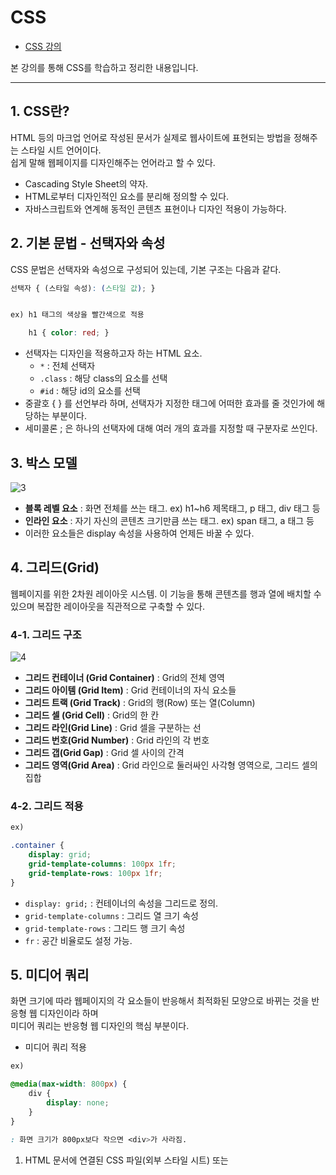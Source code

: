 # CSS
- [CSS 강의](https://www.opentutorials.org/course/3086)

본 강의를 통해 CSS를 학습하고 정리한 내용입니다.

---
## 1. CSS란?
HTML 등의 마크업 언어로 작성된 문서가 실제로 웹사이트에 표현되는 방법을 정해주는 스타일 시트 언어이다.   
쉽게 말해 웹페이지를 디자인해주는 언어라고 할 수 있다.

- Cascading Style Sheet의 약자.
- HTML로부터 디자인적인 요소를 분리해 정의할 수 있다.
- 자바스크립트와 연계해 동적인 콘텐츠 표현이나 디자인 적용이 가능하다.

## 2. 기본 문법 - 선택자와 속성
CSS 문법은 선택자와 속성으로 구성되어 있는데, 기본 구조는 다음과 같다.
```CSS
선택자 { (스타일 속성): (스타일 값); }


ex) h1 태그의 색상을 빨간색으로 적용

    h1 { color: red; }
```
- 선택자는 디자인을 적용하고자 하는 HTML 요소.
    - `*` : 전체 선택자
    - `.class` : 해당 class의 요소를 선택
    - `#id` : 해당 id의 요소를 선택
- 중괄호 {   } 를 선언부라 하며, 선택자가 지정한 태그에 어떠한 효과를 줄 것인가에 해당하는 부분이다.
- 세미콜론 ; 은 하나의 선택자에 대해 여러 개의 효과를 지정할 때 구분자로 쓰인다.

## 3. 박스 모델

![3](https://github.com/skagn4929/CSS-start/assets/134206709/6d5c9ec0-4bf9-4443-a747-908c2ab89680)

- **블록 레벨 요소** : 화면 전체를 쓰는 태그. ex) h1~h6 제목태그, p 태그, div 태그 등
- **인라인 요소** : 자기 자신의 콘텐츠 크기만큼 쓰는 태그. ex) span 태그, a 태그 등
- 이러한 요소들은 display 속성을 사용하여 언제든 바꿀 수 있다.
 
## 4. 그리드(Grid)
웹페이지를 위한 2차원 레이아웃 시스템. 이 기능을 통해 콘텐츠를 행과 열에 배치할 수 있으며 복잡한 레이아웃을 직관적으로 구축할 수 있다.

### 4-1. 그리드 구조
![4](https://github.com/skagn4929/CSS-start/assets/134206709/7d36ff53-a88d-487e-8e76-c22b8184498e)

- **그리드 컨테이너 (Grid Container)** : Grid의 전체 영역
- **그리드 아이템 (Grid Item)** : Grid 컨테이너의 자식 요소들
- **그리드 트랙 (Grid Track)** : Grid의 행(Row) 또는 열(Column)
- **그리드 셀 (Grid Cell)** : Grid의 한 칸
- **그리드 라인(Grid Line)** : Grid 셀을 구분하는 선
- **그리드 번호(Grid Number)** : Grid 라인의 각 번호
- **그리드 갭(Grid Gap)** : Grid 셀 사이의 간격
- **그리드 영역(Grid Area)** : Grid 라인으로 둘러싸인 사각형 영역으로, 그리드 셀의 집합

### 4-2. 그리드 적용
```css
ex)

.container {
    display: grid;
    grid-template-columns: 100px 1fr;
    grid-template-rows: 100px 1fr;
}
```
- `display: grid;` : 컨테이너의 속성을 그리드로 정의.
- `grid-template-columns` : 그리드 열 크기 속성
- `grid-template-rows` : 그리드 행 크기 속성
- `fr` : 공간 비율로도 설정 가능.

## 5. 미디어 쿼리
화면 크기에 따라 웹페이지의 각 요소들이 반응해서 최적화된 모양으로 바뀌는 것을 반응형 웹 디자인이라 하며   
미디어 쿼리는 반응형 웹 디자인의 핵심 부분이다.

- 미디어 쿼리 적용
```css
ex)

@media(max-width: 800px) {
    div {
        display: none;
    }
}

: 화면 크기가 800px보다 작으면 <div>가 사라짐.
```
1. HTML 문서에 연결된 CSS 파일(외부 스타일 시트) 또는 <style> 태그 내부의 CSS 코드에서 미디어 쿼리를 정의.
2. 정의된 미디어 쿼리의 괄호 안에 있는 지정된 조건을 평가한다. 조건은 미디어 특성과 연산자로 구성된다.
3. 조건이 참이면, 미디어 쿼리 내부에 있는 스타일 규칙이 적용된다.

---
## 결과물
- https://skagn4929.github.io/CSS-start/2.html

![Screenshot 2023-07-09 at 18 43 38](https://github.com/skagn4929/CSS-start/assets/134206709/413ff882-b179-453c-b425-bb14ea6c5118)

- HTML
```HTML
<!DOCTYPE html>
<html>
  <head>
    <title>WEB1 - CSS</title>
    <meta charset="utf-8" />
    <link rel="stylesheet" href="style.css" />
  </head>
  <body>
    <h1><a href="index.html">WEB</a></h1>
    <div id="grid">
      <ol>
        <li><a href="1.html">HTML</a></li>
        <li><a href="2.html">CSS</a></li>
        <li><a href="3.html">JavaScript</a></li>
      </ol>
      <div id="article">
        <h2>CSS</h2>
        <p>
          Cascading Style Sheets (CSS) is a style sheet language used for
          describing the presentation of a document written in a markup
          language. Although most often used to set the visual style of web
          pages and user interfaces written in HTML and XHTML, the language can
          be applied to any XML document, including plain XML, SVG and XUL, and
          is applicable to rendering in speech, or on other media. Along with
          HTML and JavaScript, CSS is a cornerstone technology used by most
          websites to create visually engaging webpages, user interfaces for web
          applications, and user interfaces for many mobile applications.
        </p>
      </div>
    </div>
  </body>
</html>
```

- CSS
```css
a {
  color: black;
  text-decoration: none;
}
h1 {
  font-size: 45px;
  text-align: center;
  border-bottom: 1px solid gray;
  margin: 0px;
  padding: 20px;
}
#grid ol {
  border-right: 1px solid gray;
  width: 100px;
  margin: 0;
  padding: 20px;
  padding-left: 33px;
}
body {
  margin: 0px;
}
#grid {
  display: grid;
  grid-template-columns: 150px 1fr;
}
#article {
  padding-left: 25px;
}
@media (max-width: 800px) {
  #grid {
    display: block;
  }
  #grid ol {
    border-right: none;
  }
  h1 {
    border-bottom: none;
  }
}
```

